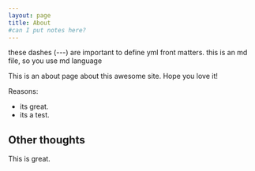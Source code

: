 ```yaml
--- 
layout: page
title: About
#can I put notes here?
---
```

these dashes (---) are important to define yml front matters.
this is an md file, so you use md language

This is an about page about this awesome site.
Hope you love it!

Reasons:
- its great.
- its a test.

## Other thoughts

This is great.
